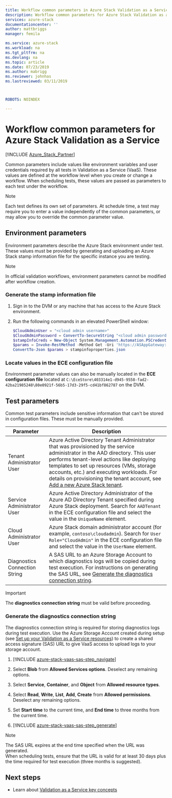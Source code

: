 ```yaml
---
title: Workflow common parameters in Azure Stack Validation as a Service| Microsoft Docs
description: Workflow common parameters for Azure Stack Validation as a Service
services: azure-stack
documentationcenter: ''
author: mattbriggs
manager: femila

ms.service: azure-stack
ms.workload: na
ms.tgt_pltfrm: na
ms.devlang: na
ms.topic: article
ms.date: 07/23/2019
ms.author: mabrigg
ms.reviewer: johnhas
ms.lastreviewed: 03/11/2019



ROBOTS: NOINDEX

---
```


# Workflow common parameters for Azure Stack Validation as a Service

[!INCLUDE [Azure_Stack_Partner](./includes/azure-stack-partner-appliesto.md)]

Common parameters include values like environment variables and user credentials required by all tests in Validation as a Service (VaaS). These values are defined at the workflow level when you create or change a workflow. When scheduling tests, these values are passed as parameters to each test under the workflow.

> [!NOTE]
> Each test defines its own set of parameters. At schedule time, a test may require you to enter a value independently of the common parameters, or may allow you to override the common parameter value.

## Environment parameters

Environment parameters describe the Azure Stack environment under test. These values must be provided by generating and uploading an Azure Stack stamp information file for the specific instance you are testing.

> [!NOTE]
> In official validation workflows, environment parameters cannot be modified after workflow creation.

### Generate the stamp information file

1. Sign in to the DVM or any machine that has access to the Azure Stack environment.
2. Run the following commands in an elevated PowerShell window:

    ```powershell  
    $CloudAdminUser = "<cloud admin username>"
    $CloudAdminPassword = ConvertTo-SecureString "<cloud admin password>" -AsPlainText -Force
    $stampInfoCreds = New-Object System.Management.Automation.PSCredential($CloudAdminUser, $CloudAdminPassword)
    $params = Invoke-RestMethod -Method Get -Uri 'https://ASAppGateway:4443/ServiceTypeId/4dde37cc-6ee0-4d75-9444-7061e156507f/CloudDefinition/GetStampInformation' -Credential $stampInfoCreds
    ConvertTo-Json $params > stampinfoproperties.json
    ```

### Locate values in the ECE configuration file

Environment parameter values can also be manually located in the **ECE configuration file** located at `C:\EceStore\403314e1-d945-9558-fad2-42ba21985248\80e0921f-56b5-17d3-29f5-cd41bf862787` on the DVM.

## Test parameters

Common test parameters include sensitive information that can't be stored in configuration files. These must be manually provided.

Parameter    | Description
-------------|-----------------
Tenant Administrator User                            | Azure Active Directory Tenant Administrator that was provisioned by the service administrator in the AAD directory. This user performs tenant-level actions like deploying templates to set up resources (VMs, storage accounts, etc.) and executing workloads. For details on provisioning the tenant account, see [Add a new Azure Stack tenant](../operator/azure-stack-add-new-user-aad.md).
Service Administrator User             | Azure Active Directory Administrator of the Azure AD Directory Tenant specified during Azure Stack deployment. Search for `AADTenant` in the ECE configuration file and select the value in the `UniqueName` element.
Cloud Administrator User               | Azure Stack domain administrator account (for example, `contoso\cloudadmin`). Search for `User Role="CloudAdmin"` in the ECE configuration file and select the value in the `UserName` element.
Diagnostics Connection String          | A SAS URL to an Azure Storage Account to which diagnostics logs will be copied during test execution. For instructions on generating the SAS URL, see [Generate the diagnostics connection string](#generate-the-diagnostics-connection-string). |

> [!IMPORTANT]
> The **diagnostics connection string** must be valid before proceeding.

### Generate the diagnostics connection string

The diagnostics connection string is required for storing diagnostics logs during test execution. Use the Azure Storage Account created during setup (see [Set up your Validation as a Service resources](azure-stack-vaas-set-up-resources.md)) to create a shared access signature (SAS) URL to give VaaS access to upload logs to your storage account.

1. [!INCLUDE [azure-stack-vaas-sas-step_navigate](includes/azure-stack-vaas-sas-step_navigate.md)]

1. Select **Blob** from **Allowed Services options**. Deselect any remaining options.

1. Select **Service**, **Container**, and **Object** from **Allowed resource types**.

1. Select **Read**, **Write**, **List**, **Add**, **Create** from **Allowed permissions**. Deselect any remaining options.

1. Set **Start time** to the current time, and **End time** to three months from the current time.

1. [!INCLUDE [azure-stack-vaas-sas-step_generate](includes/azure-stack-vaas-sas-step_generate.md)]

> [!NOTE]  
> The SAS URL expires at the end time specified when the URL was generated.  
When scheduling tests, ensure that the URL is valid for at least 30 days plus the time required for test execution (three months is suggested).

## Next steps

- Learn about [Validation as a Service key concepts](azure-stack-vaas-key-concepts.md)
